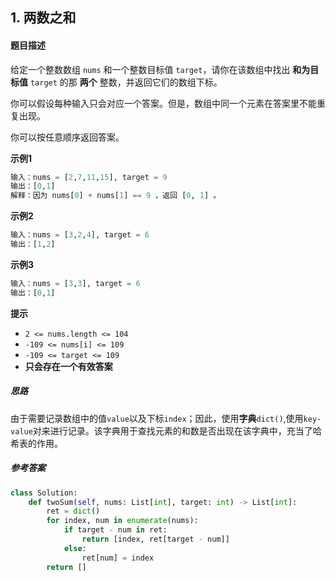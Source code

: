 ## 1. 两数之和

#### 题目描述

给定一个整数数组 `nums` 和一个整数目标值 `target`，请你在该数组中找出 **和为目标值** `target`  的那 **两个** 整数，并返回它们的数组下标。

你可以假设每种输入只会对应一个答案。但是，数组中同一个元素在答案里不能重复出现。

你可以按任意顺序返回答案。

**示例1**

```python
输入：nums = [2,7,11,15], target = 9
输出：[0,1]
解释：因为 nums[0] + nums[1] == 9 ，返回 [0, 1] 。
```

**示例2**

```python
输入：nums = [3,2,4], target = 6
输出：[1,2]
```

**示例3**

```python
输入：nums = [3,3], target = 6
输出：[0,1]
```

**提示**

- `2 <= nums.length <= 104`
- `-109 <= nums[i] <= 109`
- `-109 <= target <= 109`
- **只会存在一个有效答案**

##### 思路

由于需要记录数组中的值`value`以及下标`index`；因此，使用**字典**`dict()`,使用`key-value`对来进行记录。该字典用于查找元素的和数是否出现在该字典中，充当了哈希表的作用。

##### 参考答案

```python
class Solution:
    def twoSum(self, nums: List[int], target: int) -> List[int]:
        ret = dict()
        for index, num in enumerate(nums):
            if target - num in ret:
                return [index, ret[target - num]]
            else:
                ret[num] = index
        return []
```



